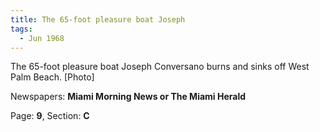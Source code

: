 ```yaml
---  
title: The 65-foot pleasure boat Joseph  
tags:  
  - Jun 1968  
---  
```

  
The 65-foot pleasure boat Joseph Conversano burns and sinks off West Palm Beach. [Photo]  
  
Newspapers: **Miami Morning News or The Miami Herald**  
  
Page: **9**, Section: **C** 
